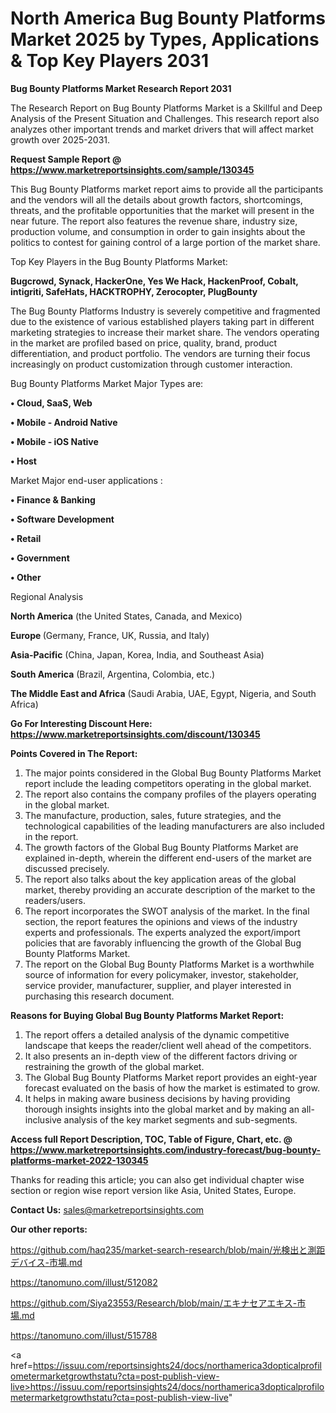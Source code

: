 # North America Bug Bounty Platforms Market 2025 by Types, Applications & Top Key Players 2031

<strong>Bug Bounty Platforms Market Research Report 2031</strong>

The Research Report on Bug Bounty Platforms Market is a Skillful and Deep Analysis of the Present Situation and Challenges. This research report also analyzes other important trends and market drivers that will affect market growth over 2025-2031.

<strong>Request Sample Report @ <a href=https://www.marketreportsinsights.com/sample/130345>https://www.marketreportsinsights.com/sample/130345</a></strong>

This Bug Bounty Platforms market report aims to provide all the participants and the vendors will all the details about growth factors, shortcomings, threats, and the profitable opportunities that the market will present in the near future. The report also features the revenue share, industry size, production volume, and consumption in order to gain insights about the politics to contest for gaining control of a large portion of the market share.

Top Key Players in the Bug Bounty Platforms Market:

<strong>Bugcrowd, Synack, HackerOne, Yes We Hack, HackenProof, Cobalt, intigriti, SafeHats, HACKTROPHY, Zerocopter, PlugBounty</strong>

The Bug Bounty Platforms Industry is severely competitive and fragmented due to the existence of various established players taking part in different marketing strategies to increase their market share. The vendors operating in the market are profiled based on price, quality, brand, product differentiation, and product portfolio. The vendors are turning their focus increasingly on product customization through customer interaction.

Bug Bounty Platforms Market Major Types are:

<strong>• Cloud, SaaS, Web

• Mobile - Android Native

• Mobile - iOS Native

• Host</strong>

Market Major end-user applications :

<strong>• Finance & Banking

• Software Development

• Retail

• Government

• Other</strong>

Regional Analysis

</u><strong><b>North America</b></strong> (the United States, Canada, and Mexico)

<strong><b>Europe </b></strong>(Germany, France, UK, Russia, and Italy)

<strong><b>Asia-Pacific</b></strong> (China, Japan, Korea, India, and Southeast Asia)

<strong><b>South America</b></strong> (Brazil, Argentina, Colombia, etc.)

<strong><b>The Middle East and Africa</b></strong> (Saudi Arabia, UAE, Egypt, Nigeria, and South Africa)

<strong>Go For Interesting Discount Here: <a href=https://www.marketreportsinsights.com/discount/130345>https://www.marketreportsinsights.com/discount/130345</a></strong>

<strong>Points Covered in The Report:</strong>
<ol>
  <li>The major points considered in the Global Bug Bounty Platforms Market report include the leading competitors operating in the global market.</li>
  <li>The report also contains the company profiles of the players operating in the global market.</li>
  <li>The manufacture, production, sales, future strategies, and the technological capabilities of the leading manufacturers are also included in the report.</li>
  <li>The growth factors of the Global Bug Bounty Platforms Market are explained in-depth, wherein the different end-users of the market are discussed precisely.</li>
  <li>The report also talks about the key application areas of the global market, thereby providing an accurate description of the market to the readers/users.</li>
  <li>The report incorporates the SWOT analysis of the market. In the final section, the report features the opinions and views of the industry experts and professionals. The experts analyzed the export/import policies that are favorably influencing the growth of the Global Bug Bounty Platforms Market.</li>
  <li>The report on the Global Bug Bounty Platforms Market is a worthwhile source of information for every policymaker, investor, stakeholder, service provider, manufacturer, supplier, and player interested in purchasing this research document.</li>
</ol>
<strong>Reasons for Buying Global Bug Bounty Platforms Market Report:</strong>

<ol>
  <li>The report offers a detailed analysis of the dynamic competitive landscape that keeps the reader/client well ahead of the competitors.</li>
  <li>It also presents an in-depth view of the different factors driving or restraining the growth of the global market.</li>
  <li>The Global Bug Bounty Platforms Market report provides an eight-year forecast evaluated on the basis of how the market is estimated to grow.</li>
  <li>It helps in making aware business decisions by having providing thorough insights insights into the global market and by making an all-inclusive analysis of the key market segments and sub-segments.</li>
</ol>
<strong>Access full Report Description, TOC, Table of Figure, Chart, etc. @ <a href=https://www.marketreportsinsights.com/industry-forecast/bug-bounty-platforms-market-2022-130345>https://www.marketreportsinsights.com/industry-forecast/bug-bounty-platforms-market-2022-130345</a></strong>


Thanks for reading this article; you can also get individual chapter wise section or region wise report version like Asia, United States, Europe.

<strong>Contact Us:</strong>
sales@marketreportsinsights.com

<strong>Our other reports:</strong>

<a href=https://github.com/haq235/market-search-research/blob/main/光検出と測距デバイス-市場.md>https://github.com/haq235/market-search-research/blob/main/光検出と測距デバイス-市場.md</a>

<a href=https://tanomuno.com/illust/512082>https://tanomuno.com/illust/512082</a>

<a href=https://github.com/Siya23553/Research/blob/main/エキナセアエキス-市場.md>https://github.com/Siya23553/Research/blob/main/エキナセアエキス-市場.md</a>

<a href=https://tanomuno.com/illust/515788>https://tanomuno.com/illust/515788</a>

<a href=https://issuu.com/reportsinsights24/docs/northamerica3dopticalprofilometermarketgrowthstatu?cta=post-publish-view-live>https://issuu.com/reportsinsights24/docs/northamerica3dopticalprofilometermarketgrowthstatu?cta=post-publish-view-live</a>"
